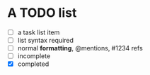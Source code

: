 # A TODO list

- [ ] a task list item
- [ ] list syntax required
- [ ] normal **formatting**, @mentions, #1234 refs
- [ ] incomplete
- [x] completed
